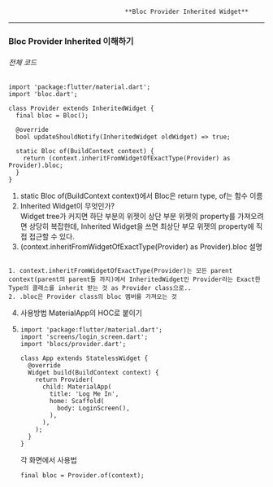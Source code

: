 									**Bloc Provider Inherited Widget**

------

<h3>Bloc Provider Inherited 이해하기</h3>

<h6>전체 코드</h6>

```
import 'package:flutter/material.dart';
import 'bloc.dart';

class Provider extends InheritedWidget {
  final bloc = Bloc();

  @override
  bool updateShouldNotify(InheritedWidget oldWidget) => true;

  static Bloc of(BuildContext context) { 
    return (context.inheritFromWidgetOfExactType(Provider) as Provider).bloc;
  }
}
```

1. static Bloc of(BuildContext context)에서 Bloc은 return type, of는 함수 이름
2. Inherited Widget이 무엇인가?  
   Widget tree가 커지면 하단 부분의 위젯이 상단 부분 위젯의 property를 가져오려면 상당히 복잡한데, 
   Inherited Widget을 쓰면 최상단 부모 위젯의 property에  직접 접근할 수 있다.
3. (context.inheritFromWidgetOfExactType(Provider) as Provider).bloc 설명

```

1. context.inheritFromWidgetOfExactType(Provider)는 모든 parent context(parent의 parent들 까지)에서 InheritedWidget인 Provider라는 Exact한 Type의 클래스를 inherit 받는 것 as Provider class으로..
2. .bloc은 Provider class의 bloc 멤버를 가져오는 것
```

4. 사용방법
   MaterialApp의 HOC로 붙이기

1. ```
   import 'package:flutter/material.dart';
   import 'screens/login_screen.dart';
   import 'blocs/provider.dart';
   
   class App extends StatelessWidget {
     @override
     Widget build(BuildContext context) {
       return Provider(
         child: MaterialApp(
           title: 'Log Me In',
           home: Scaffold(
             body: LoginScreen(),
           ),
         ),
       );
     }
   }
   
   ```

   각 화면에서 사용법

   ```
   final bloc = Provider.of(context);
   ```

   